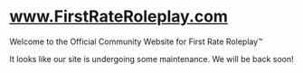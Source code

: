 # www.FirstRateRoleplay.com
Welcome to the Official Community Website for First Rate Roleplay™

It looks like our site is undergoing some maintenance. We will be back soon! 
